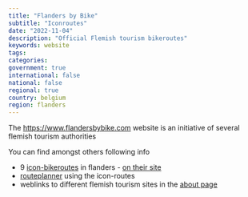```yaml
---
title: "Flanders by Bike"
subtitle: "Iconroutes"
date: "2022-11-04"
description: "Official Flemish tourism bikeroutes"
keywords: website
tags:
categories: 
government: true
international: false
national: false
regional: true
country: belgium
region: flanders
---
```

The https://www.flandersbybike.com website is an initiative of several flemish tourism authorities

You can find amongst others following info
- 9 [icon-bikeroutes](/website/com.flandersbybike/) in flanders - [on their site](https://www.flandersbybike.com/#routes)
- [routeplanner](https://beta.nodemapp.com/nl/cycling/iconroutes) using the icon-routes
- weblinks to different flemish tourism sites in the [about page](https://www.flandersbybike.com/about-us)
